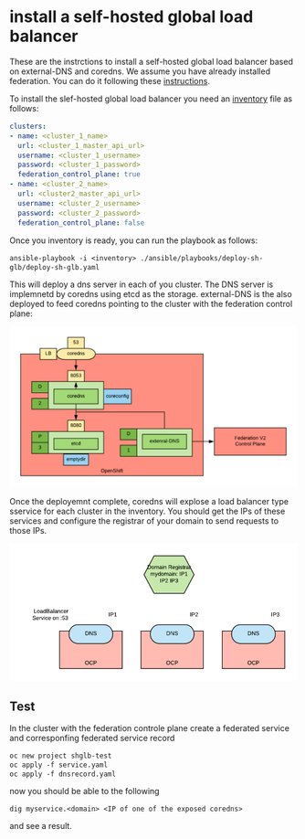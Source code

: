 # install a self-hosted global load balancer

These are the instrctions to install a self-hosted global load balancer based on external-DNS and coredns.
We assume you have already installed federation. You can do it following these [instructions](https://github.com/raffaelespazzoli/openshift-federation).

To install the slef-hosted global load balancer you need an [inventory](./ansible/inventory) file as follows:

```yaml
clusters:
- name: <cluster_1_name>
  url: <cluster_1_master_api_url>
  username: <cluster_1_username>
  password: <cluster_1_password>
  federation_control_plane: true  
- name: <cluster_2_name>
  url: <cluster2_master_api_url>
  username: <cluster_2_username>
  password: <cluster_2_password>
  federation_control_plane: false
```

Once you inventory is ready, you can run the playbook as follows:

```shell
ansible-playbook -i <inventory> ./ansible/playbooks/deploy-sh-glb/deploy-sh-glb.yaml
```

This will deploy a dns server in each of you cluster. The DNS server is implemnetd by coredns using etcd as the storage.
external-DNS is the also deployed to feed coredns pointing to the cluster with the federation control plane:

![architecture](./media/shglb-architecture.png)

Once the deployemnt complete, coredns will explose a load balancer type sservice for each cluster in the inventory.
You should get the IPs of these services and configure the registrar of your domain to send requests to those IPs.

![holistic](./media/shglb-holistic.png)


## Test

In the cluster with the federation controle plane create a federated service and corresponfing federated service record

```shell
oc new project shglb-test
oc apply -f service.yaml
oc apply -f dnsrecord.yaml
```

now you should be able to the following

```shell
dig myservice.<domain> <IP of one of the exposed coredns>
```

and see a result.
